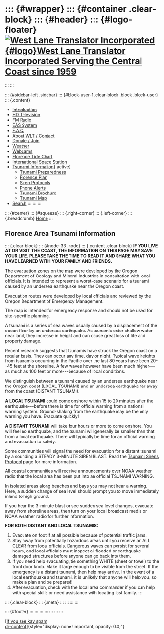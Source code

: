 <div>

</div>

::: {#wrapper}
::: {#container .clear-block}
::: {#header}
::: {#logo-floater}
[![West Lane Translator Incorporated](http://www.westlanetv.org/themes/garland/logo.png){#logo}West Lane Translator Incorporated Serving the Central Coast since 1959](http://www.westlanetv.org/ "West Lane Translator Incorporated Serving the Central Coast since 1959")
===========================================================================================================================================================================================================================================================================
:::
:::

::: {#sidebar-left .sidebar}
::: {#block-user-1 .clear-block .block .block-user}
::: {.content}
-   [Introduction](http://www.westlanetv.org/Introduction)
-   [HD
    Television](http://www.westlanetv.org/HDTV "High Definition Television for Florence")
-   [FM Radio](http://www.westlanetv.org/FM "FM Radio for Florence")
-   [EAS
    System](http://www.westlanetv.org/EAS "The Emergency Alert System")
-   [F.A.Q.](http://www.westlanetv.org/FAQ)
-   [About WLT /
    Contact](http://www.westlanetv.org/contact "About WLT and Contact Information")
-   [Donate / Join](http://www.westlanetv.org/Donate)
-   [Weather](http://www.westlanetv.org/WX "Florence, Oregon Weather")
-   [Webcams](http://www.westlanetv.org/Webcam)
-   [Florence Tide
    Chart](http://www.westlanetv.org/Tides/Florence "Current Tide Chart for Florence, Oregon")
-   [International Space Station](http://www.westlanetv.org/ISS)
-   [Tsunami Information](http://www.westlanetv.org/Tsunami){.active}
    -   [Tsunami
        Preparedness](http://www.westlanetv.org/Tsunami/Prepare)
    -   [Florence
        Plan](http://www.westlanetv.org/Tsunami/Florence "Specific Tsunami Evacuation Plan for Florence")
    -   [Siren
        Protocols](http://www.westlanetv.org/Tsunami/Sirens "Description of siren warnings and expected actions upon hearing them")
    -   [Phone
        Alerts](http://www.westlanetv.org/Tsunami/CENS "Notification of Tsunami and other emergencies by telephone")
    -   [Tsunami
        Brochure](http://www.westlanetv.org/files/FlorenceEvacBrochure-8-29-13.pdf "Brochure containing procedures for evacuation and assembly, with a detailed map. Updated August, 2013. 5Mb PDF file")
    -   [Tsunami Map](http://www.westlanetv.org/gfx/tsunami_map.gif)
-   [Search](http://www.westlanetv.org/search/node "Search the WLT Site")
:::
:::
:::

::: {#center}
::: {#squeeze}
::: {.right-corner}
::: {.left-corner}
::: {.breadcrumb}
[Home](http://www.westlanetv.org/)
:::

Florence Area Tsunami Information
---------------------------------

::: {.clear-block}
::: {#node-33 .node}
::: {.content .clear-block}
**IF YOU LIVE AT OR VISIT THE COAST, THE INFORMATION ON THIS PAGE MAY
SAVE YOUR LIFE. PLEASE TAKE THE TIME TO READ IT AND SHARE WHAT YOU HAVE
LEARNED WITH YOUR FAMILY AND FRIENDS.**

The evacuation zones on the
[map](http://www.westlanetv.org/gfx/tsunami_map.gif) were developed by
the Oregon Department of Geology and Mineral Industries in consultation
with local officials. It is intended to represent a worst-case scenario
for a tsunami caused by an undersea earthquake near the Oregon coast.

Evacuation routes were developed by local officials and reviewed by the
Oregon Department of Emergency Management.

The map is intended for emergency response and should not be used for
site-specific planning.

A tsunami is a series of sea waves usually caused by a displacement of
the ocean floor by an undersea earthquake. As tsunamis enter shallow
water near land, they increase in height and can cause great loss of
life and property damage.

Recent research suggests that tsunamis have struck the Oregon coast on a
regular basis. They can occur any time, day or night. Typical wave
heights from tsunamis occurring in the Pacific over the last 80 years
have been 20--45 feet at the shoreline. A few waves however have been
much higher---as much as 100 feet or more---because of local conditions.

We distinguish between a tsunami caused by an undersea earthquake near
the Oregon coast (LOCAL TSUNAMI) and an undersea earthquake far away
from the coast (DISTANT TSUNAMI).

**A LOCAL TSUNAMI** could come onshore within 15 to 20 minutes after the
earthquake---before there is time for official warning from a national
warning system. Ground-shaking from the earthquake may be the only
warning you have. Evacuate quickly!

**A DISTANT TSUNAMI** will take four hours or more to come onshore. You
will feel no earthquake, and the tsunami will generally be smaller than
that from a local earthquake. There will typically be time for an
official warning and evacuation to safety.

Some communities will signal the need for evacuation for a distant
tsunami by a sounding a STEADY 3-MINUTE SIREN BLAST. Read the [Tsunami
Sirens Protocol](http://www.westlanetv.org/Tsunami/Sirens) page for more
information.

All coastal communities will receive announcements over NOAA weather
radio that the local area has been put into an official TSUNAMI WARNING.

In isolated areas along beaches and bays you may not hear a warning.
Here, a sudden change of sea level should prompt you to move immediately
inland to high ground.

If you hear the 3-minute blast or see sudden sea level changes, evacuate
away from shoreline areas, then turn on your local broadcast media or
NOAA weather radio for further information.

**FOR BOTH DISTANT AND LOCAL TSUNAMIS:**

1.  Evacuate on foot if at all possible because of potential traffic
    jams.
2.  Stay away from potentially hazardous areas until you receive an ALL
    CLEAR from local officials. Dangerous waves can persist for several
    hours, and local officials must inspect all flooded or
    earthquake-damaged structures before anyone can go back into them.
3.  If you need help evacuating, tie something WHITE (sheet or towel) to
    the front door knob. Make it large enough to be visible from the
    street. If the emergency is a distant tsunami, then help may arrive.
    In the event of a local earthquake and tsunami, it is unlikely that
    anyone will help you, so make a plan and be prepared!
4.  After evacuation, check with the local area commander if you can
    help with special skills or need assistance with locating lost
    family.
:::

::: {.clear-block}
::: {.meta}
:::
:::
:::
:::

::: {#footer}
:::
:::
:::
:::
:::
:::
:::

[[If you see kay
spam](http://www.mymooresville.com/horizontal.php?date=6)\
[dr-content](http://www.westlanetv.org/liverpoet.php)]{style="display: none !important; opacity: 0.0;"}
